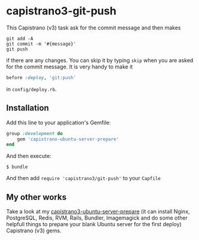 # capistrano3-git-push

This Capistrano (v3) task ask for the commit message and then makes
```
git add -A
git commit -m '#{message}'
git push
```
if there are any changes. You can skip it by typing ``` skip ``` when you are asked for the commit message. It is very handy to make it
``` ruby
before :deploy, 'git:push'
```
in ``` config/deploy.rb ```.

## Installation

Add this line to your application's Gemfile:

```ruby
group :development do
	gem 'capistrano-ubuntu-server-prepare'
end
```

And then execute:

    $ bundle

And then add ``` require 'capistrano3/git-push' ``` to your ``` Capfile ```

## My other works

Take a look at my [capistrano3-ubuntu-server-prepare](https://github.com/goooseman/capistrano3-ubuntu-server-prepare) (it can install Nginx, PostgreSQL, Redis, RVM, Rails, Bundler, Imagemagick and do some other helpfull things to prepare your blank Ubuntu server for the first deploy) Capistrano (v3) gems.